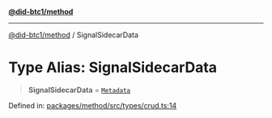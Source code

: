 [**@did-btc1/method**](../README.md)

***

[@did-btc1/method](../globals.md) / SignalSidecarData

# Type Alias: SignalSidecarData

> **SignalSidecarData** = [`Metadata`](Metadata.md)

Defined in: [packages/method/src/types/crud.ts:14](https://github.com/dcdpr/did-btc1-js/blob/751aedd75738c26882a2149e644ae32b9e424707/packages/method/src/types/crud.ts#L14)
